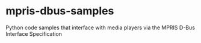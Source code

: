 # mpris-dbus-samples
Python code samples that interface with media players via the MPRIS D-Bus Interface Specification
